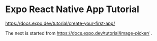 # Expo React Native App Tutorial
https://docs.expo.dev/tutorial/create-your-first-app/

The next is started from https://docs.expo.dev/tutorial/image-picker/ .

